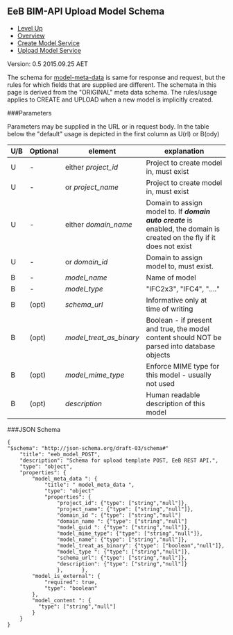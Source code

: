 ## EeB BIM-API Upload Model Schema ##

* [Level Up](../README.md)
* [Overview](./README.md)
* [Create Model Service](../model_service_create.md)
* [Upload Model Service](../model_service_upload.md)

Version: 0.5 2015.09.25 AET

The schema for [model-meta-data](./model_meta_data.md) is same for response and request, but the rules for which fields that are supplied are different. The schemata in this page is derived from the "ORIGINAL" meta data schema. The rules/usage applies to CREATE and UPLOAD when a new model is implicitly created.

###Parameters

Parameters may be supplied in the URL or in request body. In the table below the "default" usage is depicted in the first column as U(rl) or B(ody)

U/B|Optional |element | explanation
--|--|--------|-----------|
U | - |either *project_id*	|Project to create model in, must exist
U | - |or  *project_name*	|Project to create model in, must exist
U | - |either *domain_name*	|Domain to assign model to. If ***domain auto create*** is enabled, the domain is created on the fly if it does not exist 
U | - | or *domain_id*	|Domain to assign model to, must exist. 
B | - | *model_name* | Name of model 
B | - | *model_type* | "IFC2x3", "IFC4", "...." 
B |(opt)| *schema_url* | Informative only at time of writing
B |(opt)| *model_treat_as_binary* | Boolean - if present and true, the model content should NOT be parsed into database objects
B |(opt)| *model_mime_type* | Enforce MIME type for this model - usually not used
B |(opt)| *description* | Human readable description of this model

 

###JSON Schema
```
{
"$schema": "http://json-schema.org/draft-03/schema#" 
	"title": "eeb_model_POST",
	"description": "Schema for upload template POST, EeB REST API.",
	"type": "object",
	"properties": {
		"model_meta_data ": {
			"title": " model_meta_data ",
			"type": "object"
			"properties": {
				"project_id": {"type": ["string","null"]},
				"project_name": {"type": ["string","null"]},
				"domain_id ": {"type": ["string","null"]
				"domain_name ": {"type": ["string","null"]
				"model_guid ": {"type": ["string","null"]},
				"model_mime_type": {"type": ["string","null"]},
				"model_name": {"type": ["string","null"]},
				"model_treat_as_binary": {"type": ["boolean","null"]},
				"model_type ": {"type": ["string","null"]},
				"schema_url": {"type": ["string","null"]},
				"description": {"type": ["string","null"]}
				},		},
		"model_is_external": {
			"required": true,
			"type": "boolean"
		},
		"model_content ": {
		  "type": ["string","null"]
		}
	}
}
```